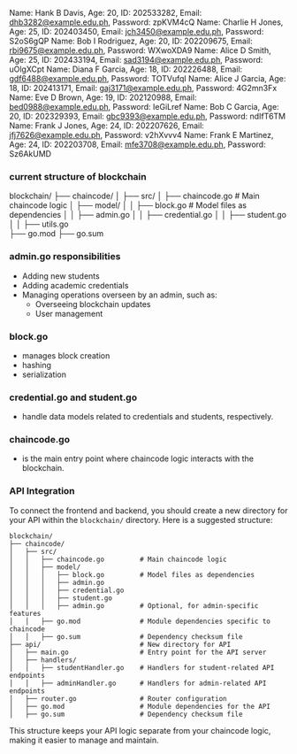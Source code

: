 Name: Hank B Davis, Age: 20, ID: 202533282, Email: dhb3282@example.edu.ph, Password: zpKVM4cQ
Name: Charlie H Jones, Age: 25, ID: 202403450, Email: jch3450@example.edu.ph, Password: S2oS6gQP
Name: Bob I Rodriguez, Age: 20, ID: 202209675, Email: rbi9675@example.edu.ph, Password: WXwoXDA9
Name: Alice D Smith, Age: 25, ID: 202433194, Email: sad3194@example.edu.ph, Password: uOlgXCpt
Name: Diana F Garcia, Age: 18, ID: 202226488, Email: gdf6488@example.edu.ph, Password: TOTVufqI
Name: Alice J Garcia, Age: 18, ID: 202413171, Email: gaj3171@example.edu.ph, Password: 4G2mn3Fx
Name: Eve D Brown, Age: 19, ID: 202120988, Email: bed0988@example.edu.ph, Password: IeGiLref
Name: Bob C Garcia, Age: 20, ID: 202329393, Email: gbc9393@example.edu.ph, Password: ndIfT6TM
Name: Frank J Jones, Age: 24, ID: 202207626, Email: jfj7626@example.edu.ph, Password: v2hXvvv4
Name: Frank E Martinez, Age: 24, ID: 202203708, Email: mfe3708@example.edu.ph, Password: Sz6AkUMD


### current structure of blockchain
blockchain/
├── chaincode/
│   ├── src/
│       ├── chaincode.go         # Main chaincode logic
│       ├── model/
│       │   ├── block.go         # Model files as dependencies
│       │   ├── admin.go
│       │   ├── credential.go
│       │   ├── student.go
│       │   ├── utils.go         
├── go.mod
├── go.sum

### admin.go responsibilities

- Adding new students
- Adding academic credentials
- Managing operations overseen by an admin, such as:
    - Overseeing blockchain updates
    - User management

### block.go
- manages block creation
- hashing
- serialization

### credential.go and student.go 
- handle data models related to credentials and students, respectively.

### chaincode.go 
- is the main entry point where chaincode logic interacts with the blockchain.



### API Integration

To connect the frontend and backend, you should create a new directory for your API within the `blockchain/` directory. Here is a suggested structure:

```
blockchain/
├── chaincode/
│   ├── src/
│   │   ├── chaincode.go         # Main chaincode logic
│   │   ├── model/
│   │   │   ├── block.go         # Model files as dependencies
│   │   │   ├── admin.go
│   │   │   ├── credential.go
│   │   │   ├── student.go
│   │   │   ├── admin.go         # Optional, for admin-specific features
│   │   ├── go.mod               # Module dependencies specific to chaincode
│   │   ├── go.sum               # Dependency checksum file
├── api/                         # New directory for API
│   ├── main.go                  # Entry point for the API server
│   ├── handlers/
│   │   ├── studentHandler.go    # Handlers for student-related API endpoints
│   │   ├── adminHandler.go      # Handlers for admin-related API endpoints
│   ├── router.go                # Router configuration
│   ├── go.mod                   # Module dependencies for the API
│   ├── go.sum                   # Dependency checksum file
```

This structure keeps your API logic separate from your chaincode logic, making it easier to manage and maintain.